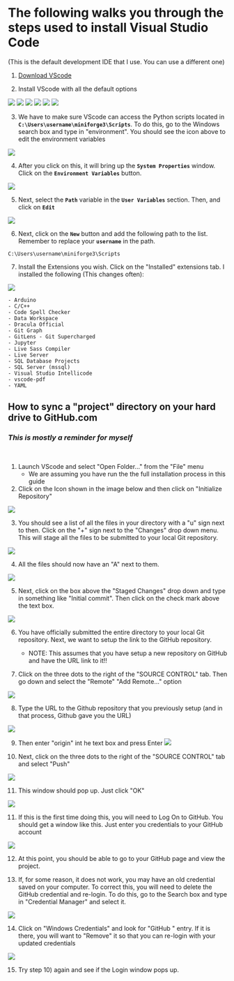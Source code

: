 # The following walks you through the steps used to install Visual Studio Code
(This is the default development IDE that I use.  You can use a different one)

1) [Download VScode](https://code.visualstudio.com/)

2) Install VScode with all the default options

![](/images/VScodeInstall_A.png)
![](/images/VScodeInstall_B.png)
![](/images/VScodeInstall_C.png)
![](/images/VScodeInstall_D.png)
![](/images/VScodeInstall_E.png)
![](/images/VScodeInstall_F.png)

3) We have to make sure VScode can access the Python scripts located in __`C:\Users\username\miniforge3\Scripts`__.  To do this, go to the Windows search box and type in "environment".  You should see the icon above to edit the environment variables

![](/images/EnvironmentVariables_A.png)

4) After you click on this, it will bring up the __`System Properties`__ window.  Click on the __`Environment Variables`__ button.

![](/images/EnvironmentVariables_B.png)

5) Next, select the __`Path`__ variable in the __`User Variables`__ section.  Then, and click on __`Edit`__

![](/images/EnvironmentVariables_C.png)

6) Next, click on the __`New`__ button and add the following path to the list.  Remember to replace your __`username`__ in the path.
```
C:\Users\username\miniforge3\Scripts
```

7) Install the Extensions you wish.  Click on the "Installed" extensions tab. I installed the following (This changes often):

![](/images/VScodeInstall_G.png)

    - Arduino
    - C/C++
    - Code Spell Checker
    - Data Workspace
    - Dracula Official
    - Git Graph
    - GitLens - Git Supercharged
    - Jupyter
    - Live Sass Compiler
    - Live Server
    - SQL Database Projects
    - SQL Server (mssql)
    - Visual Studio Intellicode
    - vscode-pdf
    - YAML

## How to sync a "project" directory on your hard drive to GitHub.com
### _This is mostly a reminder for myself_
<br>

1) Launch VScode and select "Open Folder..." from the "File" menu
    - We are assuming you have run the the full installation process in this guide
2) Click on the Icon shown in the image below and then click on "Initialize Repository"

![](/images/VScodeGITsetup_A.png)

3) You should see a list of all the files in your directory with a "u" sign next to then.  Click on the "+" sign next to the "Changes" drop down menu.  This will stage all the files to be submitted to your local Git repository.

![](/images/VScodeGITsetup_B.png)

4) All the files should now have an "A" next to them.

![](/images/VScodeGITsetup_C.png)

5) Next, click on the box above the "Staged Changes" drop down and type in something like "Initial commit".  Then click on the check mark above the text box.

![](/images/VScodeGITsetup_D.png)

6) You have officially submitted the entire directory to your local Git repository.  Next, we want to setup the link to the GitHub repository.
    - NOTE:  This assumes that you have setup a new repository on GitHub and have the URL link to it!!

7) Click on the three dots to the right of the "SOURCE CONTROL" tab.  Then go down and select the "Remote" "Add Remote..." option

![](/images/VScodeGITsetup_E.png)

8) Type the URL to the Github repository that you previously setup (and in that process, Github gave you the URL)

![](/images/VScodeGITsetup_F.png)

9) Then enter "origin" int he text box and press Enter
![](/images/VScodeGITsetup_G.png)

10) Next, click on the three dots to the right of the "SOURCE CONTROL" tab and select "Push"

![](/images/VScodeGITsetup_H.png)

11) This window should pop up.  Just click "OK"

![](/images/VScodeGITsetup_I.png)

11)  If this is the first time doing this, you will need to Log On to GitHub.  You should get a window like this.  Just enter you credentials to your GitHub account

![](/images/VScodeGITsetup_L.png)

12) At this point, you should be able to go to your GitHub page and view the project.

13)  If, for some reason, it does not work, you may have an old credential saved on your computer.  To correct this, you will need to delete the GitHub credential and re-login.  To do this, go to the Search box and type in "Credential Manager" and select it.

![](/images/VScodeGITsetup_J.png)

14) Click on "Windows Credentials" and look for  "GitHub " entry.  If it is there, you will want to "Remove" it so that you can re-login with your updated credentials

![](/images/VScodeGITsetup_K.png)

15) Try step 10) again and see if the Login window pops up.
